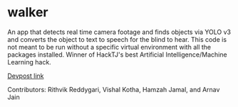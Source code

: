 # walker
An app that detects real time camera footage and finds objects via YOLO v3 and converts the object to text to speech for the blind to hear.
This code is not meant to be run without a specific virtual environment with all the packages installed. Winner of HackTJ's best Artificial Intelligence/Machine Learning hack.

[Devpost link](https://devpost.com/software/walker-5ftn0l)


Contributors: Rithvik Reddygari, Vishal Kotha, Hamzah Jamal, and Arnav Jain
